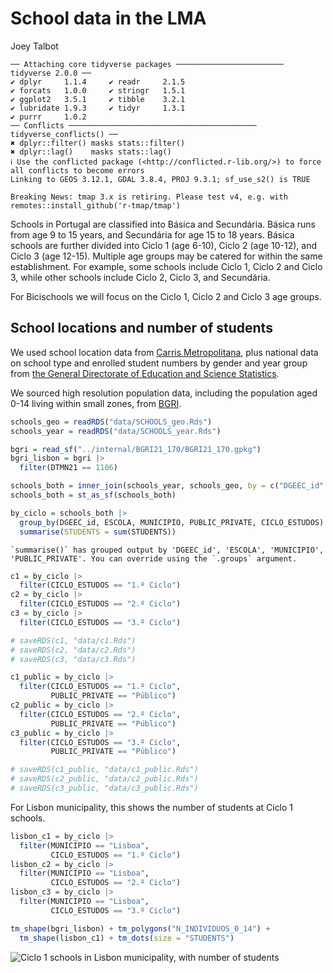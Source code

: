 # School data in the LMA
Joey Talbot

    ── Attaching core tidyverse packages ──────────────────────── tidyverse 2.0.0 ──
    ✔ dplyr     1.1.4     ✔ readr     2.1.5
    ✔ forcats   1.0.0     ✔ stringr   1.5.1
    ✔ ggplot2   3.5.1     ✔ tibble    3.2.1
    ✔ lubridate 1.9.3     ✔ tidyr     1.3.1
    ✔ purrr     1.0.2     
    ── Conflicts ────────────────────────────────────────── tidyverse_conflicts() ──
    ✖ dplyr::filter() masks stats::filter()
    ✖ dplyr::lag()    masks stats::lag()
    ℹ Use the conflicted package (<http://conflicted.r-lib.org/>) to force all conflicts to become errors
    Linking to GEOS 3.12.1, GDAL 3.8.4, PROJ 9.3.1; sf_use_s2() is TRUE

    Breaking News: tmap 3.x is retiring. Please test v4, e.g. with
    remotes::install_github('r-tmap/tmap')

Schools in Portugal are classified into Básica and Secundária. Básica
runs from age 9 to 15 years, and Secundária for age 15 to 18 years.
Básica schools are further divided into Ciclo 1 (age 6-10), Ciclo 2 (age
10-12), and Ciclo 3 (age 12-15). Multiple age groups may be catered for
within the same establishment. For example, some schools include Ciclo
1, Ciclo 2 and Ciclo 3, while other schools include Ciclo 2, Ciclo 3,
and Secundária.

For Bicischools we will focus on the Ciclo 1, Ciclo 2 and Ciclo 3 age
groups.

## School locations and number of students

We used school location data from [Carris
Metropolitana](https://raw.githubusercontent.com/carrismetropolitana/datasets/latest/facilities/schools/schools.csv),
plus national data on school type and enrolled student numbers by gender
and year group from [the General Directorate of Education and Science
Statistics](https://www.dgeec.medu.pt/api/ficheiros/65708d9fcc461a4d46cd9a13).

We sourced high resolution population data, including the population
aged 0-14 living within small zones, from [BGRI]().

``` r
schools_geo = readRDS("data/SCHOOLS_geo.Rds")
schools_year = readRDS("data/SCHOOLS_year.Rds")

bgri = read_sf("../internal/BGRI21_170/BGRI21_170.gpkg")
bgri_lisbon = bgri |> 
  filter(DTMN21 == 1106)

schools_both = inner_join(schools_year, schools_geo, by = c("DGEEC_id" = "CÓDIGO DGEEC ESCOLA"))
schools_both = st_as_sf(schools_both)

by_ciclo = schools_both |> 
  group_by(DGEEC_id, ESCOLA, MUNICIPIO, PUBLIC_PRIVATE, CICLO_ESTUDOS) |> 
  summarise(STUDENTS = sum(STUDENTS))
```

    `summarise()` has grouped output by 'DGEEC_id', 'ESCOLA', 'MUNICIPIO',
    'PUBLIC_PRIVATE'. You can override using the `.groups` argument.

``` r
c1 = by_ciclo |> 
  filter(CICLO_ESTUDOS == "1.º Ciclo")
c2 = by_ciclo |> 
  filter(CICLO_ESTUDOS == "2.º Ciclo")
c3 = by_ciclo |> 
  filter(CICLO_ESTUDOS == "3.º Ciclo")

# saveRDS(c1, "data/c1.Rds")
# saveRDS(c2, "data/c2.Rds")
# saveRDS(c3, "data/c3.Rds")

c1_public = by_ciclo |> 
  filter(CICLO_ESTUDOS == "1.º Ciclo",
         PUBLIC_PRIVATE == "Público")
c2_public = by_ciclo |> 
  filter(CICLO_ESTUDOS == "2.º Ciclo",
         PUBLIC_PRIVATE == "Público")
c3_public = by_ciclo |> 
  filter(CICLO_ESTUDOS == "3.º Ciclo",
         PUBLIC_PRIVATE == "Público")

# saveRDS(c1_public, "data/c1_public.Rds")
# saveRDS(c2_public, "data/c2_public.Rds")
# saveRDS(c3_public, "data/c3_public.Rds")
```

For Lisbon municipality, this shows the number of students at Ciclo 1
schools.

``` r
lisbon_c1 = by_ciclo |> 
  filter(MUNICIPIO == "Lisboa",
         CICLO_ESTUDOS == "1.º Ciclo")
lisbon_c2 = by_ciclo |> 
  filter(MUNICIPIO == "Lisboa",
         CICLO_ESTUDOS == "2.º Ciclo")
lisbon_c3 = by_ciclo |> 
  filter(MUNICIPIO == "Lisboa",
         CICLO_ESTUDOS == "3.º Ciclo")

tm_shape(bgri_lisbon) + tm_polygons("N_INDIVIDUOS_0_14") +
  tm_shape(lisbon_c1) + tm_dots(size = "STUDENTS")
```

![Ciclo 1 schools in Lisbon municipality, with number of
students](schools_files/figure-commonmark/unnamed-chunk-2-1.png)
